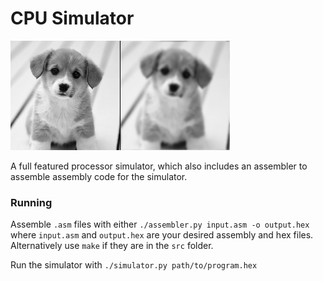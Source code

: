 # CPU Simulator #

![](image/puppy.jpg?raw=true "Puppy")

A full featured processor simulator, which also includes an assembler to
assemble assembly code for the simulator.

### Running ###

Assemble `.asm` files with either `./assembler.py input.asm -o output.hex`
where `input.asm` and `output.hex` are your desired assembly and hex files.
Alternatively use `make` if they are in the `src` folder.

Run the simulator with `./simulator.py path/to/program.hex`
